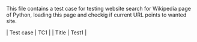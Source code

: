 This file contains a test case for testing website search for Wikipedia page of Python, loading this page and checkig if current URL points to wanted site.

| Test case | TC1 | 
| Title | Test1 |
